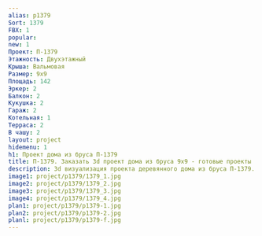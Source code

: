 ```yaml
---
alias: p1379
Sort: 1379
FBX: 1
popular: 
new: 1
Проект: П-1379
Этажность: Двухэтажный
Крыша: Вальмовая
Размер: 9х9
Площадь: 142
Эркер: 2
Балкон: 2
Кукушка: 2
Гараж: 2
Котельная: 1
Терраса: 2
В чашу: 2
layout: project
hidemenu: 1
h1: Проект дома из бруса П-1379
title: П-1379. Заказать 3d проект дома из бруса 9х9 - готовые проекты
description: 3d визуализация проекта деревянного дома из бруса П-1379. Площадь 142 м2, размер 9х9. Вы можете внести любые изменения в проект.
image1: project/p1379/1379_1.jpg
image2: project/p1379/1379_2.jpg
image3: project/p1379/1379_3.jpg
image4: project/p1379/1379_4.jpg
plan1: project/p1379/p1379-1.jpg
plan2: project/p1379/p1379-2.jpg
planl: project/p1379/p1379-f.jpg
---
```

